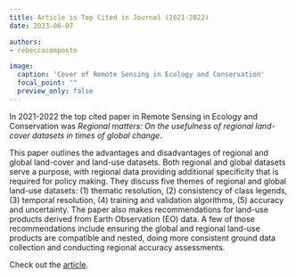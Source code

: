 ```yaml
---
title: Article is Top Cited in Journal (2021-2022)
date: 2023-06-07

authors:
- rebeccacomposto

image:
  caption: 'Cover of Remote Sensing in Ecology and Conservation'
  focal_point: ""
  preview_only: false
---
```


In 2021-2022 the top cited paper in Remote Sensing in Ecology and Conservation was <i>Regional matters: On the usefulness of regional land-cover datasets in times of global change</i>.

<!--more-->
This paper outlines the advantages and disadvantages of regional and global land-cover and land-use datasets. Both regional and global datasets serve a purpose, with regional data providing additional specificity that is required for policy making. They discuss five themes of regional and global land-use datasets: (1) thematic resolution, (2) consistency of class legends, (3) temporal resolution, (4) training and validation algorithms, (5) accuracy and uncertainty. The paper also makes recommendations for land-use products derived from Earth Observation (EO) data. A few of those recommendations include ensuring the global and regional land-use products are compatible and nested, doing more consistent ground data collection and conducting regional accuracy assessments.

Check out the <a href="https://zslpublications.onlinelibrary.wiley.com/doi/full/10.1002/rse2.248">article</a>.


